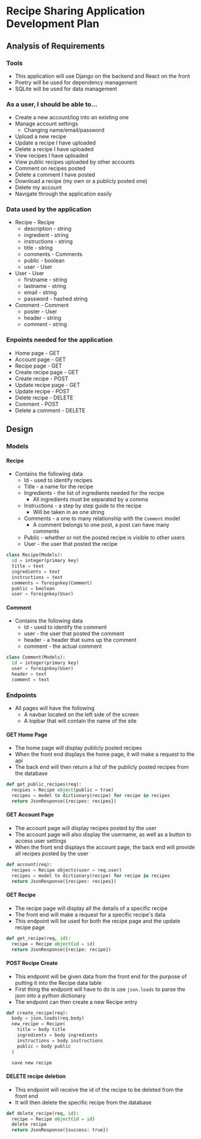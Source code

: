 # Recipe Sharing Application Development Plan
## Analysis of Requirements
### Tools

* This application will use Django on the backend and React on the front
* Poetry will be used for dependency management
* SQLite will be used for data management

### As a user, I should be able to...

* Create a new account/log into an existing one
* Manage account settings
  * Changing name/email/password
* Upload a new recipe
* Update a recipe I have uploaded
* Delete a recipe I have uploaded
* View recipes I have uploaded
* View public recipes uploaded by other accounts
* Comment on recipes posted
* Delete a comment I have posted
* Download a recipe (my own or a publicly posted one)
* Delete my account
* Navigate through the application easily

### Data used by the application

* Recipe - Recipe
  * description - string
  * ingredient - string 
  * instructions - string
  * title - string
  * comments - Comments
  * public - boolean
  * user - User
* User - User
  * firstname - string
  * lastname - string
  * email - string
  * password - hashed string
* Comment - Comment
  * poster - User
  * header - string
  * comment - string

### Enpoints needed for the application

* Home page - GET
* Account page - GET
* Recipe page - GET
* Create recipe page - GET
* Create recipe - POST
* Update recipe page - GET
* Update recipe - POST
* Delete recipe - DELETE
* Comment - POST
* Delete a comment - DELETE

## Design
### Models
#### Recipe

* Contains the following data
  * Id - used to identify recipes
  * Title - a name for the recipe
  * Ingredients - the list of ingredients needed for the recipe
    * All ingredients must be separated by a comma
  * Instructions - a step by step guide to the recipe
    * Will be taken in as one string
  * Comments - a one to many relationship with the `Comment` model
    * A comment belongs to one post, a post can have many comments
  * Public - whether or not the posted recipe is visible to other users
  * User - the user that posted the recipe

```python
class Recipe(Models):
  id = integer(primary key)
  title = text
  ingredients = text
  instructions = text
  comments = foreignkey(Comment)
  public = boolean
  user = foreignkey(User)
```

#### Comment

* Contains the following data
  * Id - used to identify the comment
  * user - the user that posted the comment
  * header - a header that sums up the comment
  * comment - the actual comment

```python
class Comment(Models):
  id = integer(primary key)
  user = foreignkey(User)
  header = text
  comment = text
```

### Endpoints

* All pages will have the following
  * A navbar located on the left side of the screen
  * A topbar that will contain the name of the site

#### GET Home Page

* The home page will display publicly posted recipes
* When the front end displays the home page, it will make a request to the api
* The back end will then return a list of the publicly posted recipes from the database

```python
def get_public_recipes(req):
  recpies = Recipe object(public = true)
  recipes = model to dictionary(recipe) for recipe in recipes
  return JsonResponse({recipes: recipes})
```

#### GET Account Page

* The account page will display recipes posted by the user
* The account page will also display the username, as well as a button to access user settings
* When the front end displays the account page, the back end will provide all recipes posted by the user

```python
def account(req):
  recipes = Recipe objects(user = req.user)
  recipes = model to dictionary(recipe) for recipe in recipes
  return JsonResponse({recipes: recipes})
```

#### GET Recipe

* The recipe page will display all the details of a specific recipe
* The front end will make a request for a specific recipe's data
* This endpoint will be used for both the recipe page and the update recipe page

```python
def get_recipe(req, id):
  recipe = Recipe object(id = id)
  return JsonResponse({recipe: recipe})
```

#### POST Recipe Create

* This endpoint will be given data from the front end for the purpose of putting it into the Recipe data table
* First thing the endpoint will have to do is use `json.loads` to parse the json into a python dictionary
* The endpoint can then create a new Recipe entry

```python
def create_recipe(req):
  body = json.loads(req.body)
  new_recipe = Recipe(
    title = body title
    ingredients = body ingredients
    instructions = body instructions
    public = body public
  )

  save new recipe
```

#### DELETE recipe deletion

* This endpoint will receive the id of the recipe to be deleted from the front end
* It will then delete the specific recipe from the database

```python
def delete_recipe(req, id):
  recipe = Recipe object(id = id)
  delete recipe
  return JsonResponse({success: true})
```

